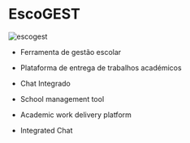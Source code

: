 # EscoGEST

![escogest](https://github.com/ttiagop/EscoGEST/assets/144053835/6b28fdad-aa18-499e-b28d-002cf8b6117a)


- Ferramenta de gestão escolar
- Plataforma de entrega de trabalhos académicos
- Chat Integrado

- School management tool
- Academic work delivery platform
- Integrated Chat
